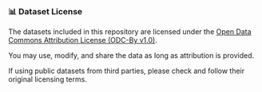 ### 📊 Dataset License

The datasets included in this repository are licensed under the [Open Data Commons Attribution License (ODC-By v1.0)](https://opendatacommons.org/licenses/by/1-0/).

You may use, modify, and share the data as long as attribution is provided.

If using public datasets from third parties, please check and follow their original licensing terms.
